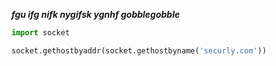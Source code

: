 ***fgu ifg nifk nygifsk ygnhf gobblegobble***


```py
import socket 

socket.gethostbyaddr(socket.gethostbyname('securly.com'))
```
